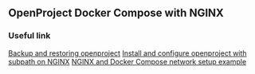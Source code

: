 ## OpenProject Docker Compose with NGINX
### Useful link
[Backup and restoring openproject](https://www.openproject.org/docs/installation-and-operations/operation/restoring/)
[Install and configure openproject with subpath on NGINX](https://www.openproject.org/docs/installation-and-operations/installation/docker/)
[NGINX and Docker Compose network setup example](https://github.com/docker/awesome-compose/tree/master/nginx-nodejs-redis)